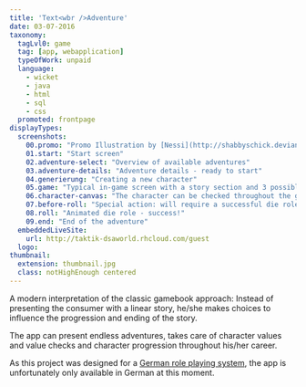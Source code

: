 ```yaml
---
title: 'Text<wbr />Adventure'
date: 03-07-2016
taxonomy:
  tagLvl0: game
  tag: [app, webapplication]
  typeOfWork: unpaid
  language:
    - wicket
    - java
    - html
    - sql
    - css
  promoted: frontpage
displayTypes:
  screenshots:
    00.promo: "Promo Illustration by [Nessi](http://shabbyschick.deviantart.com/)<br /><small>[Character stock](http://faestock.deviantart.com/art/Alanna12-368799100) by [faestock](http://faestock.deviantart.com/).<br />[Background photography](https://www.flickr.com/photos/boscdanjou/6884491041/) by [Bosc d'Anjou](https://www.flickr.com/photos/boscdanjou/).</small>"
    01.start: "Start screen"
    02.adventure-select: "Overview of available adventures"
    03.adventure-details: "Adventure details - ready to start"
    04.generierung: "Creating a new character"
    05.game: "Typical in-game screen with a story section and 3 possible actions for the player"
    06.character-canvas: "The character can be checked throughout the game via an off canvas"
    07.before-roll: "Special action: will require a successful die role to continue"
    08.roll: "Animated die role - success!"
    09.end: "End of the adventure"
  embeddedLiveSite:
    url: http://taktik-dsaworld.rhcloud.com/guest
  logo:
thumbnail:
  extension: thumbnail.jpg
  class: notHighEnough centered
---
```


A modern interpretation of the classic gamebook approach: Instead of presenting the consumer with a linear story, he/she makes choices to influence the progression and ending of the story.

The app can present endless adventures, takes care of character values and value checks and character progression throughout his/her career.

As this project was designed for a [German role playing system](https://en.wikipedia.org/wiki/The_Dark_Eye), the app is unfortunately only available in German at this moment.
